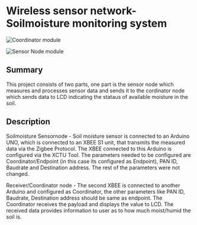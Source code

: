 # Wireless sensor network- Soilmoisture monitoring system


![Coordinator module](https://github.com/abtom87/WirelessSensorNetwork-Soil-MoistureMonitoringsystem/tree/master/Images/1.jpg)

![Sensor Node module](https://github.com/abtom87/WirelessSensorNetwork-Soil-MoistureMonitoringsystem/tree/master/Images/2.jpg)

## Summary
This project consists of two parts, one part is the sensor node which measures
and processes sensor data and sends it to the cordinator node which sends data to LCD
indicating the stataus of available moisture in the soil. 

## Description
Soilmoisture Sensornode - Soil moisture sensor is connected to an Arduino UNO, which is connected to an XBEE S1 unit, that transmits the measured data
via the Zigbee Protocol. The XBEE connected to this Arduino is configured via the XCTU Tool. The parameters needed to be configured are Coordinator/Endpoint
(in this case its configured as Endpoint),  PAN ID, Baudrate and Destination address. The rest of the parameters were not changed. 
 
Receiver/Coordinator node - The second XBEE is connected to another Arduino and configured as Coordinator, the other parameters like PAN ID, Baudrate, 
Destination address should be same as endpoint. The Coordinator receives the payload and displays the value to LCD. The received data provides information to
user as to how much moist/humid the soil is.
 
